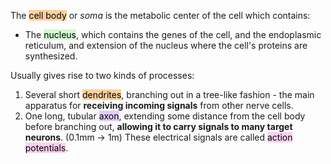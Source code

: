 The <mark style="background: #FFB86CA6;">cell body</mark> or _soma_ is the metabolic center of the cell which contains:
* The <mark style="background: #BBFABBA6;">nucleus</mark>, which contains the genes of the cell, and the endoplasmic reticulum, and extension of the nucleus where the cell's proteins are synthesized.

Usually gives rise to two kinds of processes:
1) Several short <mark style="background: #FFB86CA6;">dendrites</mark>, branching out in a tree-like fashion - the main apparatus for **receiving incoming signals** from other nerve cells.
2) One long, tubular <mark style="background: #D2B3FFA6;">axon</mark>, extending some distance from the cell body before branching out, **allowing it to carry signals to many target neurons**. (0.1mm → 1m) These electrical signals are called <mark style="background: #FFB8EBA6;">action potentials</mark>.

